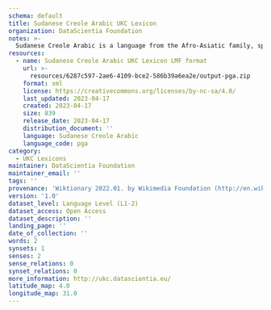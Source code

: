```yaml
---
schema: default
title: Sudanese Creole Arabic UKC Lexicon
organization: DataScientia Foundation
notes: >-
  Sudanese Creole Arabic is a language from the Afro-Asiatic family, spoken in Africa. The UKC Lexicon of Sudanese Creole Arabic is represented as a lexico-semantic network. It consists of words, word senses, synsets, as well as sense-level and synset-level relationships.
resources:
  - name: Sudanese Creole Arabic UKC Lexicon LMF format
    url: >-
      resources/6287c597-2ae6-4109-bce2-586b39a6ea2e/output-pga.zip
    format: xml
    license: https://creativecommons.org/licenses/by-nc-sa/4.0/
    last_updated: 2023-04-17
    created: 2023-04-17
    size: 839
    release_date: 2023-04-17
    distribution_document: ''
    language: Sudanese Creole Arabic
    language_code: pga
category:
  - UKC Lexicons
maintainer: DataScientia Foundation
maintainer_email: ''
tags: ''
provenance: 'Wiktionary 2022.01. by Wikimedia Foundation (http://en.wiktionary.org); Princeton WordNet 2.1 by Princeton University (https://wordnet.princeton.edu)'
version: '1.0'
dataset_level: Language Level (L1-2)
dataset_access: Open Access
dataset_description: ''
landing_page: ''
date_of_collection: ''
words: 2
synsets: 1
senses: 2
sense_relations: 0
synset_relations: 0
more_information: http://ukc.datascientia.eu/
latitude_map: 4.0
longitude_map: 31.0
---
```


